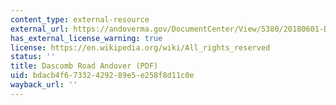 ```yaml
---
content_type: external-resource
external_url: https://andoverma.gov/DocumentCenter/View/5380/20180601-Dascomb-Road-Project-Fiscal-Impact-Analysis-All-Commercial-Plan
has_external_license_warning: true
license: https://en.wikipedia.org/wiki/All_rights_reserved
status: ''
title: Dascomb Road Andover (PDF)
uid: bdacb4f6-7332-4292-89e5-e258f8d11c0e
wayback_url: ''
---
```

